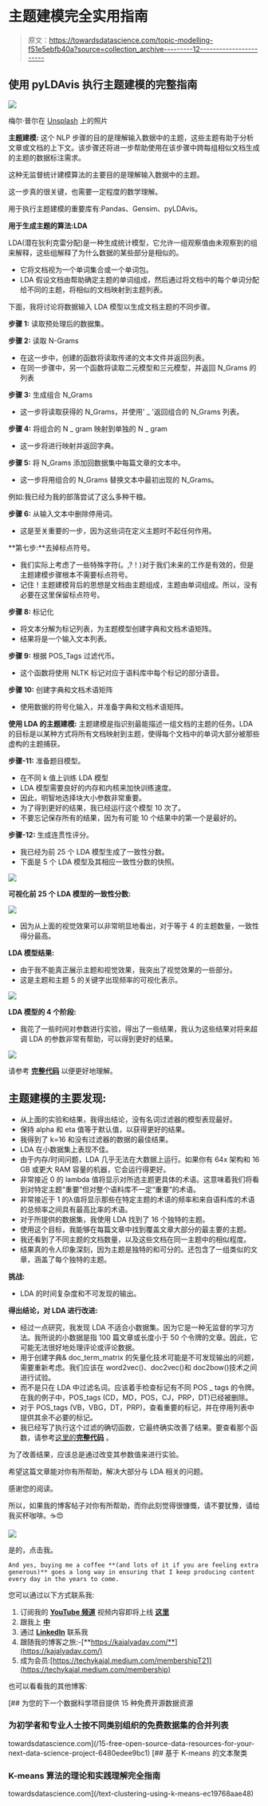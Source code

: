 # 主题建模完全实用指南

> 原文：<https://towardsdatascience.com/topic-modelling-f51e5ebfb40a?source=collection_archive---------12----------------------->

## 使用 pyLDAvis 执行主题建模的完整指南

![](img/94a075a4cbb88a60f07ff6f1fa9da81a.png)

梅尔·普尔在 [Unsplash](https://unsplash.com?utm_source=medium&utm_medium=referral) 上的照片

**主题建模:** 这个 NLP 步骤的目的是理解输入数据中的主题，这些主题有助于分析文章或文档的上下文。该步骤还将进一步帮助使用在该步骤中跨每组相似文档生成的主题的数据标注需求。

这种无监督统计建模算法的主要目的是理解输入数据中的主题。

这一步真的很关键，也需要一定程度的数学理解。

用于执行主题建模的重要库有:Pandas、Gensim、pyLDAvis。

**用于生成主题的算法:LDA**

LDA(潜在狄利克雷分配)是一种生成统计模型，它允许一组观察值由未观察到的组来解释，这些组解释了为什么数据的某些部分是相似的。

*   它将文档视为一个单词集合或一个单词包。
*   LDA 假设文档由帮助确定主题的单词组成，然后通过将文档中的每个单词分配给不同的主题，将相似的文档映射到主题列表。

下面，我将讨论将数据输入 LDA 模型以生成文档主题的不同步骤。

**步骤 1:** 读取预处理后的数据集。

**步骤 2:** 读取 N-Grams

*   在这一步中，创建的函数将读取传递的文本文件并返回列表。
*   在同一步骤中，另一个函数将读取二元模型和三元模型，并返回 N_Grams 的列表

**步骤 3:** 生成组合 N_Grams

*   这一步将读取获得的 N_Grams，并使用' _ '返回组合的 N_Grams 列表。

**步骤 4:** 将组合的 N _ gram 映射到单独的 N _ gram

*   这一步将进行映射并返回字典。

**步骤 5:** 将 N_Grams 添加回数据集中每篇文章的文本中。

*   这一步将用组合的 N_Grams 替换文本中最初出现的 N_Grams。

例如:我已经为我的部落尝试了这么多种干粮。

**步骤 6:** 从输入文本中删除停用词。

*   这是至关重要的一步，因为这些词在定义主题时不起任何作用。

**第七步:**去掉标点符号。

*   我们实际上考虑了一些特殊字符(。,?！)对于我们未来的工作是有效的，但是主题建模步骤根本不需要标点符号。
*   记住！主题建模背后的思想是文档由主题组成，主题由单词组成。所以，没有必要在这里保留标点符号。

**步骤 8:** 标记化

*   将文本分解为标记列表，为主题模型创建字典和文档术语矩阵。
*   结果将是一个输入文本列表。

**步骤 9:** 根据 POS_Tags 过滤代币。

*   这个函数将使用 NLTK 标记对应于语料库中每个标记的部分语音。

**步骤 10:** 创建字典和文档术语矩阵

*   使用数据的符号化输入，并准备字典和文档术语矩阵。

**使用 LDA 的主题建模:** 主题建模是指识别最能描述一组文档的主题的任务。LDA 的目标是以某种方式将所有文档映射到主题，使得每个文档中的单词大部分被那些虚构的主题捕获。

**步骤-11:** 准备题目模型。

*   在不同 k 值上训练 LDA 模型
*   LDA 模型需要良好的内存和内核来加快训练速度。
*   因此，明智地选择块大小参数非常重要。
*   为了得到更好的结果，我已经运行这个模型 10 次了。
*   不要忘记保存所有的结果，因为有可能 10 个结果中的第一个是最好的。

**步骤-12:** 生成连贯性评分。

*   我已经为前 25 个 LDA 模型生成了一致性分数。
*   下面是 5 个 LDA 模型及其相应一致性分数的快照。

![](img/ed2d67a1f120391e487f5db4fdc2b8b9.png)

**可视化前 25 个 LDA 模型的一致性分数:**

![](img/8df4ecb1fd89ea86ff75be90ff9c0852.png)

*   因为从上面的视觉效果可以非常明显地看出，对于等于 4 的主题数量，一致性得分最高。

**LDA 模型结果:**

*   由于我不能真正展示主题和视觉效果，我突出了视觉效果的一些部分。
*   这是主题和主题 5 的关键字出现频率的可视化表示。

![](img/d9b05c9c045e9c52188a08508db30bd5.png)

**LDA 模型的 4 个阶段:**

*   我花了一些时间对参数进行实验，得出了一些结果，我认为这些结果对将来超调 LDA 的参数非常有帮助，可以得到更好的结果。

![](img/d5d0c4c264343c36a5008e2e28bab537.png)

请参考 [**完整代码**](https://colab.research.google.com/drive/1LxteCTYhwRNzJ9aCPn7sAqdj79KAm4-p?usp=sharing) 以便更好地理解。

## **主题建模的主要发现:**

*   从上面的实验和结果，我得出结论，没有名词过滤器的模型表现最好。
*   保持 alpha 和 eta 值等于默认值，以获得更好的结果。
*   我得到了 k=16 和没有过滤器的数据的最佳结果。
*   LDA 在小数据集上表现不佳。
*   由于内存/时间问题，LDA 几乎无法在大数据上运行。如果你有 64x 架构和 16 GB 或更大 RAM 容量的机器，它会运行得更好。
*   非常接近 0 的 lambda 值将显示对所选主题更具体的术语。这意味着我们将看到对特定主题“重要”但对整个语料库不一定“重要”的术语。
*   非常接近于 1 的λ值将显示那些在特定主题的术语的频率和来自语料库的术语的总频率之间具有最高比率的术语。
*   对于所提供的数据集，我使用 LDA 找到了 16 个独特的主题。
*   使用这个目标，我能够在每篇文章中找到覆盖文章大部分的最主要的主题。
*   我还看到了不同主题的文档数量，以及这些文档在同一主题中的相似程度。
*   结果真的令人印象深刻，因为主题是独特的和可分的。还包含了一组类似的文章，涵盖了每个独特的主题。

**挑战:**

*   LDA 的时间复杂度和不可发现的输出。

**得出结论，对 LDA 进行改进:**

*   经过一点研究，我发现 LDA 不适合小数据集。因为它是一种无监督的学习方法。我所说的小数据是指 100 篇文章或长度小于 50 个令牌的文章。因此，它可能无法很好地处理评论或评论数据。
*   用于创建字典& doc_term_matrix 的矢量化技术可能是不可发现输出的问题，需要重新考虑。我们应该在 word2vec()、doc2vec()和 doc2bow()技术之间进行试验。
*   而不是只在 LDA 中过滤名词。应该着手检查标记有不同 POS _ tags 的令牌。在我的例子中，POS_tags (CD，MD，POS，CJ，PRP，DT)已经被删除。
*   对于 POS_tags (VB，VBG，DT，PRP)，查看重要的标记，并在停用列表中提供其余不必要的标记。
*   我已经写了执行这个过滤的确切函数，它最终确实改善了结果。要查看那个函数，请参考[这里的**完整代码**](https://colab.research.google.com/drive/1LxteCTYhwRNzJ9aCPn7sAqdj79KAm4-p?usp=sharing) 。

为了改善结果，应该总是通过改变其参数值来进行实验。

希望这篇文章能对你有所帮助，解决大部分与 LDA 相关的问题。

感谢您的阅读。

所以，如果我的博客帖子对你有所帮助，而你此刻觉得很慷慨，请不要犹豫，请给我买杯咖啡。☕😍

[![](img/d0d4f4d264b3d53ab60b92ba81600f19.png)](https://www.buymeacoffee.com/techykajal)

是的，点击我。

```
And yes, buying me a coffee **(and lots of it if you are feeling extra generous)** goes a long way in ensuring that I keep producing content every day in the years to come.
```

您可以通过以下方式联系我:

1.  订阅我的 [**YouTube 频道**](https://www.youtube.com/channel/UCdwAaZMWiRmvIBIT96ApVjw) 视频内容即将上线 [**这里**](https://www.youtube.com/channel/UCdwAaZMWiRmvIBIT96ApVjw)
2.  跟我上 [**中**](https://medium.com/@TechyKajal)
3.  通过 [**LinkedIn**](http://www.linkedin.com/in/techykajal) 联系我
4.  跟随我的博客之旅:-[**https://kajalyadav.com/**](https://kajalyadav.com/)
5.  成为会员:[https://techykajal.medium.com/membershipT21](https://techykajal.medium.com/membership)

也可以看看我的其他博客:

[](/15-free-open-source-data-resources-for-your-next-data-science-project-6480edee9bc1) [## 为您的下一个数据科学项目提供 15 种免费开源数据资源

### 为初学者和专业人士按不同类别组织的免费数据集的合并列表

towardsdatascience.com](/15-free-open-source-data-resources-for-your-next-data-science-project-6480edee9bc1) [](/text-clustering-using-k-means-ec19768aae48) [## 基于 K-means 的文本聚类

### K-means 算法的理论和实践理解完全指南

towardsdatascience.com](/text-clustering-using-k-means-ec19768aae48)